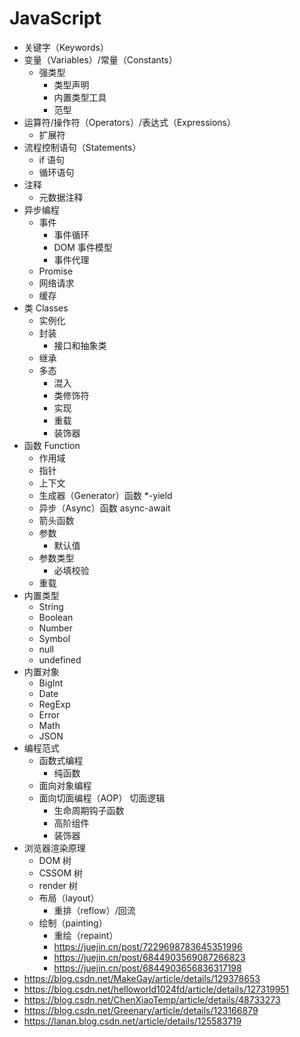 # JavaScript

- 关键字（Keywords）
- 变量（Variables）/常量（Constants）
  - 强类型
    - 类型声明
    - 内置类型工具
    - 范型
- 运算符/操作符（Operators）/表达式（Expressions）
  - 扩展符
- 流程控制语句（Statements）
  - if 语句
  - 循环语句
- 注释
  - 元数据注释
- 异步编程
  - 事件
    - 事件循环
    - DOM 事件模型
    - 事件代理
  - Promise
  - 网络请求
  - 缓存
- 类 Classes
  - 实例化
  - 封装
    - 接口和抽象类
  - 继承
  - 多态
    - 混入
    - 类修饰符
    - 实现
    - 重载
    - 装饰器
- 函数 Function
  - 作用域
  - 指针
  - 上下文
  - 生成器（Generator）函数 *-yield
  - 异步（Async）函数 async-await
  - 箭头函数
  - 参数
    - 默认值
  - 参数类型
    - 必填校验
  - 重载
- 内置类型
  - String
  - Boolean
  - Number
  - Symbol
  - null
  - undefined
- 内置对象
  - BigInt
  - Date
  - RegExp
  - Error
  - Math
  - JSON
- 编程范式
  - 函数式编程
    - 纯函数
  - 面向对象编程
  - 面向切面编程（AOP） 切面逻辑
    - 生命周期钩子函数
    - 高阶组件
    - 装饰器
- 浏览器渲染原理
  - DOM 树
  - CSSOM 树
  - render 树
  - 布局（layout）
    - 重排（reflow）/回流
  - 绘制（painting）
    - 重绘（repaint）
    - https://juejin.cn/post/7229698783645351996
    - https://juejin.cn/post/6844903569087266823
    - https://juejin.cn/post/6844903656836317198
- https://blog.csdn.net/MakeGay/article/details/129378653
- https://blog.csdn.net/helloworld1024fd/article/details/127319951
- https://blog.csdn.net/ChenXiaoTemp/article/details/48733273
- https://blog.csdn.net/Greenary/article/details/123166879
- https://lanan.blog.csdn.net/article/details/125583719